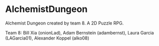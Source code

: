 # AlchemistDungeon
Alchemist Dungeon created by team 8. A 2D Puzzle RPG.

Team 8:
Bill Xia (onionLad), Adam Bernstein (adambernst), Laura Garcia (LAGarcia01), Alexander Koppel (alko08)
